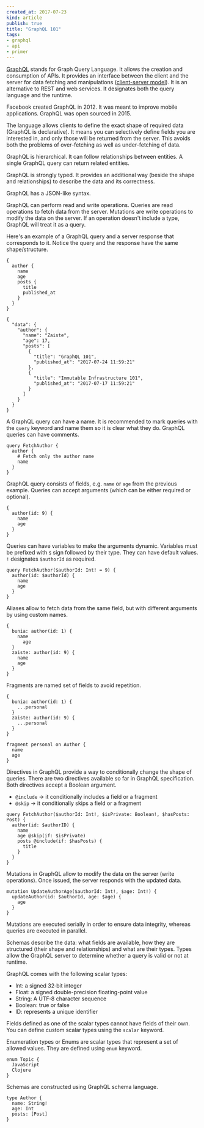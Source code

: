 ```yaml
---
created_at: 2017-07-23 
kind: article
publish: true
title: "GraphQL 101"
tags:
- graphql
- api
- primer
---
```


[GraphQL](http://graphql.org/) stands for Graph Query Language. It allows the creation and consumption of APIs. It provides an interface between the client and the server for data fetching and manipulations ([client-server model](https://en.wikipedia.org/wiki/Client%E2%80%93server_model)). It is an alternative to REST and web services. It designates both the query language and the runtime. 

Facebook created GraphQL in 2012. It was meant to improve mobile applications. GraphQL was open sourced in 2015.

The language allows clients to define the exact shape of required data (GraphQL is declarative). It means you can selectively define fields you are interested in, and only those will be returned from the server. This avoids both the problems of over-fetching as well as under-fetching of data.

GraphQL is hierarchical. It can follow relationships between entities. A single GraphQL query can return related entities. 

GraphQL is strongly typed. It provides an additional way (beside the shape and relationships) to describe the data and its correctness.

GraphQL has a JSON-like syntax. 

GraphQL can perform read and write operations. Queries are read operations to fetch data from the server. Mutations are write operations to modify the data on the server. If an operation doesn't include a type, GraphQL will treat it as a query.

Here's an example of a GraphQL query and a server response that corresponds to it. Notice the query and the response have the same shape/structure.

```
{
  author {
    name
    age
    posts {
      title
      published_at
    }
  }
}
```

```
{
  "data": {
    "author": {
      "name": "Zaiste",
      "age": 17,
      "posts": [
        {
          "title": "GraphQL 101",
          "published_at": "2017-07-24 11:59:21"
        },
        {
          "title": "Immutable Infrastructure 101",
          "published_at": "2017-07-17 11:59:21"
        }
      ]
    }
  }
}
```

A GraphQL query can have a name. It is recommended to mark queries with the `query` keyword and name them so it is clear what they do. GraphQL queries can have comments.

```
query FetchAuthor {
  author {
    # Fetch only the author name
    name
  }
}
```

GraphQL query consists of fields, e.g. `name` or `age` from the previous example. Queries can accept arguments (which can be either required or optional).

```
{
  author(id: 9) {
    name
    age
  }
}
```

Queries can have variables to make the arguments dynamic. Variables must be prefixed with `$` sign followed by their type. They can have default values. `!` designates `$authorId` as required.

```
query FetchAuthor($authorId: Int! = 9) {
  author(id: $authorId) {
    name
    age
  }
}
```

Aliases allow to fetch data from the same field, but with different arguments by using custom names.

```
{
  bunia: author(id: 1) {
    name
	  age
  }
  zaiste: author(id: 9) {
    name
    age
  }
}
```

Fragments are named set of fields to avoid repetition.

```
{
  bunia: author(id: 1) {
    ...personal
  }
  zaiste: author(id: 9) {
    ...personal
  }
}

fragment personal on Author {
  name
  age
}
```

Directives in GraphQL provide a way to conditionally change the shape of queries. There are two directives available so far in GraphQL specification. Both directives accept a Boolean argument.

* `@include` -> it conditionally includes a field or a fragment 
* `@skip` -> it conditionally skips a field or a fragment 

```
query FetchAuthor($authorId: Int!, $isPrivate: Boolean!, $hasPosts: Post) {
  author(id: $authorID) {
    name
    age @skip(if: $isPrivate)
    posts @include(if: $hasPosts) {
      title
    }
  }
}
```

Mutations in GraphQL allow to modify the data on the server (write operations). Once issued, the server responds with the updated data.

```
mutation UpdateAuthorAge($authorId: Int!, $age: Int!) {
  updateAuthor(id: $authorId, age: $age) {
    age
  }
}
```

Mutations are executed serially in order to ensure data integrity, whereas queries are executed in parallel.


Schemas describe the data: what fields are available, how they are structured (their shape and relationships) and what are their types. Types allow the GraphQL server to determine whether a query is valid or not at runtime.

GraphQL comes with the following scalar types:

* Int: a signed 32‐bit integer
* Float: a signed double-precision floating-point value
* String: A UTF‐8 character sequence
* Boolean: true or false
* ID: represents a unique identifier

Fields defined as one of the scalar types cannot have fields of their own.  You can define custom scalar types using the `scalar` keyword. 

Enumeration types or Enums are scalar types that represent a set of allowed values. They are defined using `enum` keyword.

```
enum Topic {
  JavaScript
  Clojure
}
```

Schemas are constructed using GraphQL schema language.

```
type Author {
  name: String!
  age: Int
  posts: [Post]
}
```

